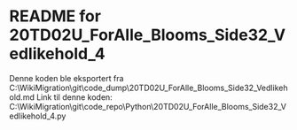 # README for 20TD02U_ForAlle_Blooms_Side32_Vedlikehold_4
Denne koden ble eksportert fra C:\WikiMigration\git\code_dump\20TD02U_ForAlle_Blooms_Side32_Vedlikehold.md
Link til denne koden: C:\WikiMigration\git\code_repo\Python\20TD02U_ForAlle_Blooms_Side32_Vedlikehold_4.py

